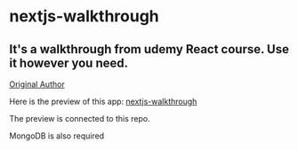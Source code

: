 # nextjs-walkthrough

## It's a walkthrough from udemy React course. Use it however you need. 

<a href="https://github.com/maxschwarzmueller">Original Author</a>


Here is the preview of this app: <a href="https://nextjs-walkthrough.vercel.app/ ">nextjs-walkthrough</a>

The preview is connected to this repo.

MongoDB is also required